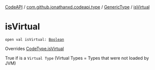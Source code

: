 [CodeAPI](../../index.md) / [com.github.jonathanxd.codeapi.type](../index.md) / [GenericType](index.md) / [isVirtual](.)

# isVirtual

`open val isVirtual: `[`Boolean`](https://kotlinlang.org/api/latest/jvm/stdlib/kotlin/-boolean/index.html)

Overrides [CodeType.isVirtual](../-code-type/is-virtual.md)

True if is a `Virtual Type` (Virtual Types = Types that were not loaded by JVM)


